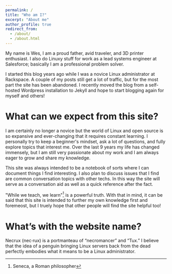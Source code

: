 ```yaml
---
permalink: /
title: "Who am I?"
excerpt: "About me"
author_profile: true
redirect_from: 
  - /about/
  - /about.html
---
```


My name is Wes, I am a proud father, avid traveler, and 3D printer enthusiast. I also do Linuxy stuff for work as a lead systems engineer at Salesforce; basically I am a professional problem solver.

I started this blog years ago while I was a novice Linux administrator at Rackspace. A couple of my posts still get a lot of traffic, but for the most part the site has been abandoned. I recently moved the blog from a self-hosted Wordpress installation to Jekyll and hope to start blogging again for myself and others!

What can we expect from this site?
======
I am certainly no longer a novice but the world of Linux and open source is so expansive and ever-changing that it requires constant learning. I personally try to keep a beginner's mindset, ask a lot of questions, and fully explore topics that interest me. Over the last 9 years my life has changed immensely, but I am still very passionate about my work and I am always eager to grow and share my knowledge.

This site was always intended to be a notebook of sorts where I can document things I find interesting. I also plan to discuss issues that I find are common conversation topics with other techs. In this way the site will serve as a conversation aid as well as a quick reference after the fact.

"While we teach, we learn"[^1] is a powerful truth. With that in mind, it can be said that this site is intended to further my own knowledge first and foremeost, but I truely hope that other people will find the site helpful too!

What’s with the website name?
======
Necrux (nec·rux) is a portmanteau of “necromancer” and “Tux.” I believe that the idea of a penguin bringing Linux servers back from the dead perfectly embodies what it means to be a Linux administrator.

[^1]: Seneca, a Roman philosopher
